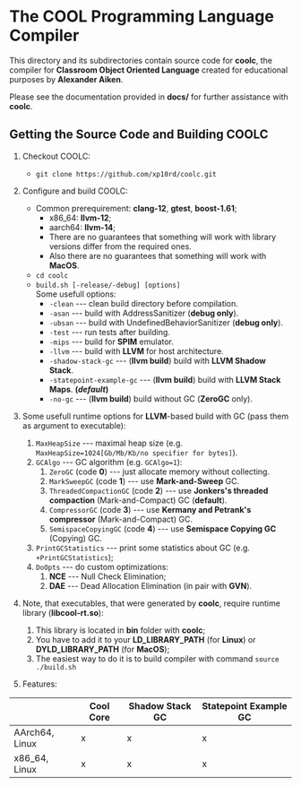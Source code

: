 # The COOL Programming Language Compiler

This directory and its subdirectories contain source code for **coolc**,
the compiler for **Classroom Object Oriented Language** created for educational purposes by **Alexander Aiken**.

Please see the documentation provided in **docs/** for further
assistance with **coolc**.

## Getting the Source Code and Building COOLC

1. Checkout COOLC:
    - `git clone https://github.com/xp10rd/coolc.git`

2. Configure and build COOLC:
    - Common prerequirement: **clang-12**, **gtest**, **boost-1.61**;
      - x86_64: **llvm-12**;
      - aarch64: **llvm-14**;
      - There are no guarantees that something will work with library versions differ from the required ones.
      - Also there are no guarantees that something will work with **MacOS**.
    - `cd coolc`
    - `build.sh [-release/-debug] [options]`<br>
    Some usefull options:
        - `-clean` --- clean build directory before compilation.
        - `-asan` --- build with AddressSanitizer (**debug only**).
        - `-ubsan` --- build with UndefinedBehaviorSanitizer (**debug only**).
        - `-test` --- run tests after building.
        - `-mips` --- build for **SPIM** emulator.
        - `-llvm` --- build with **LLVM** for host architecture.
        - `-shadow-stack-gc` --- (**llvm build**) build with **LLVM Shadow Stack**.
        - `-statepoint-example-gc` --- (**llvm build**) build with **LLVM Stack Maps**. **(*default*)**
        - `-no-gc` --- (**llvm build**) build without GC (**ZeroGC** only).

3. Some usefull runtime options for **LLVM**-based build with GC (pass them as argument to executable):
   1. `MaxHeapSize` --- maximal heap size (e.g. `MaxHeapSize=1024[Gb/Mb/Kb/no specifier for bytes]`).
   2. `GCAlgo` --- GC algorithm (e.g. `GCAlgo=1`):
      1. `ZeroGC` (code **0**) --- just allocate memory without collecting.
      2. `MarkSweepGC` (code **1**) --- use **Mark-and-Sweep** GC.
      3. `ThreadedCompactionGC` (code **2**) --- use **Jonkers's threaded compaction** (Mark-and-Compact) GC (**default**).
      4. `CompressorGC` (code **3**) --- use **Kermany and Petrank's compressor** (Mark-and-Compact) GC.
      5. `SemispaceCopyingGC` (code **4**) --- use **Semispace Copying GC** (Copying) GC.
   3. `PrintGCStatistics` --- print some statistics about GC (e.g. `+PrintGCStatistics`);
   4. `DoOpts` --- do custom optimizations:
      1. **NCE** --- Null Check Elimination;
      2. **DAE** --- Dead Allocation Elimination (in pair with **GVN**).

4. Note, that executables, that were generated by **coolc**, require runtime library (**libcool-rt.so**):
   1. This library is located in **bin** folder with **coolc**;
   2. You have to add it to your **LD_LIBRARY_PATH** (for **Linux**) or **DYLD_LIBRARY_PATH** (for **MacOS**);
   3. The easiest way to do it is to build compiler with command `source ./build.sh`

5. Features:

|                           | Cool Core  | Shadow Stack GC | Statepoint Example GC |
|---------------------------|------------|-----------------|-----------------------|
| AArch64, Linux            |     x      |        x        |           x           |
| x86_64, Linux             |     x      |        x        |           x           |